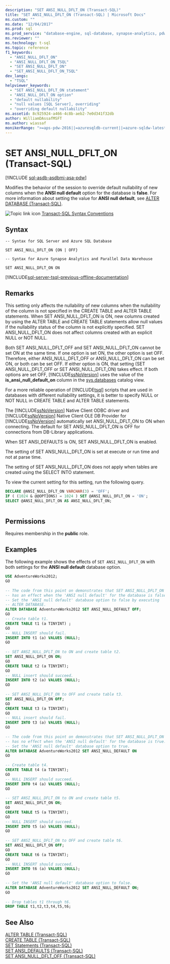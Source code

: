 ```yaml
---
description: "SET ANSI_NULL_DFLT_ON (Transact-SQL)"
title: "SET ANSI_NULL_DFLT_ON (Transact-SQL) | Microsoft Docs"
ms.custom: ""
ms.date: "12/04/2017"
ms.prod: sql
ms.prod_service: "database-engine, sql-database, synapse-analytics, pdw"
ms.reviewer: ""
ms.technology: t-sql
ms.topic: reference
f1_keywords: 
  - "ANSI_NULL_DFLT_ON"
  - "ANSI_NULL_DFLT_ON_TSQL"
  - "SET ANSI_NULL_DFLT_ON"
  - "SET_ANSI_NULL_DFLT_ON_TSQL"
dev_langs: 
  - "TSQL"
helpviewer_keywords: 
  - "SET ANSI_NULL_DFLT_ON statement"
  - "ANSI_NULL_DFLT_ON option"
  - "default nullability"
  - "null values [SQL Server], overriding"
  - "overriding default nullability"
ms.assetid: 8c925924-a466-4c8b-aeb2-7e0d341f32db
author: WilliamDAssafMSFT
ms.author: wiassaf
monikerRange: ">=aps-pdw-2016||=azuresqldb-current||=azure-sqldw-latest||>=sql-server-2016||>=sql-server-linux-2017||=azuresqldb-mi-current"
---
```

# SET ANSI_NULL_DFLT_ON (Transact-SQL)
[!INCLUDE [sql-asdb-asdbmi-asa-pdw](../../includes/applies-to-version/sql-asdb-asdbmi-asa-pdw.md)]

  Modifies the behavior of the session to override default nullability of new columns when the **ANSI null default** option for the database is **false**. For more information about setting the value for **ANSI null default**, see [ALTER DATABASE &#40;Transact-SQL&#41;](../../t-sql/statements/alter-database-transact-sql.md).  
  
 ![Topic link icon](../../database-engine/configure-windows/media/topic-link.gif "Topic link icon") [Transact-SQL Syntax Conventions](../../t-sql/language-elements/transact-sql-syntax-conventions-transact-sql.md)  

## Syntax

```syntaxsql
-- Syntax for SQL Server and Azure SQL Database

SET ANSI_NULL_DFLT_ON {ON | OFF}
```

```syntaxsql
-- Syntax for Azure Synapse Analytics and Parallel Data Warehouse

SET ANSI_NULL_DFLT_ON ON
```

[!INCLUDE[sql-server-tsql-previous-offline-documentation](../../includes/sql-server-tsql-previous-offline-documentation.md)]

## Remarks
 This setting only affects the nullability of new columns when the nullability of the column is not specified in the CREATE TABLE and ALTER TABLE statements. When SET ANSI_NULL_DFLT_ON is ON, new columns created by using the ALTER TABLE and CREATE TABLE statements allow null values if the nullability status of the column is not explicitly specified. SET ANSI_NULL_DFLT_ON does not affect columns created with an explicit NULL or NOT NULL.  
  
 Both SET ANSI_NULL_DFLT_OFF and SET ANSI_NULL_DFLT_ON cannot be set ON at the same time. If one option is set ON, the other option is set OFF. Therefore, either ANSI_NULL_DFLT_OFF or ANSI_NULL_DFLT_ON can be set ON, or both can be set OFF. If either option is ON, that setting (SET ANSI_NULL_DFLT_OFF or SET ANSI_NULL_DFLT_ON) takes effect. If both options are set OFF, [!INCLUDE[ssNoVersion](../../includes/ssnoversion-md.md)] uses the value of the **is_ansi_null_default_on** column in the [sys.databases](../../relational-databases/system-catalog-views/sys-databases-transact-sql.md) catalog view.  
  
 For a more reliable operation of [!INCLUDE[tsql](../../includes/tsql-md.md)] scripts that are used in databases with different nullability settings, it is better to specify NULL or NOT NULL in CREATE TABLE and ALTER TABLE statements.  
  
 The [!INCLUDE[ssNoVersion](../../includes/ssnoversion-md.md)] Native Client ODBC driver and [!INCLUDE[ssNoVersion](../../includes/ssnoversion-md.md)] Native Client OLE DB Provider for [!INCLUDE[ssNoVersion](../../includes/ssnoversion-md.md)] automatically set ANSI_NULL_DFLT_ON to ON when connecting. The default for SET ANSI_NULL_DFLT_ON is OFF for connections from DB-Library applications.  
  
 When SET ANSI_DEFAULTS is ON, SET ANSI_NULL_DFLT_ON is enabled.  
  
 The setting of SET ANSI_NULL_DFLT_ON is set at execute or run time and not at parse time.  
  
 The setting of SET ANSI_NULL_DFLT_ON does not apply when tables are created using the SELECT INTO statement.  
  
 To view the current setting for this setting, run the following query.  
  
```sql  
DECLARE @ANSI_NULL_DFLT_ON VARCHAR(3) = 'OFF';  
IF ( (1024 & @@OPTIONS) = 1024 ) SET @ANSI_NULL_DFLT_ON = 'ON';  
SELECT @ANSI_NULL_DFLT_ON AS ANSI_NULL_DFLT_ON;  
  
```  
  
## Permissions  
 Requires membership in the **public** role.  
  
## Examples  
 The following example shows the effects of `SET ANSI_NULL_DFLT_ON` with both settings for the **ANSI null default** database option.  
  
```sql  
USE AdventureWorks2012;  
GO  
  
-- The code from this point on demonstrates that SET ANSI_NULL_DFLT_ON  
-- has an effect when the 'ANSI null default' for the database is false.  
-- Set the 'ANSI null default' database option to false by executing  
-- ALTER DATABASE.  
ALTER DATABASE AdventureWorks2012 SET ANSI_NULL_DEFAULT OFF;  
GO  
-- Create table t1.  
CREATE TABLE t1 (a TINYINT) ;  
GO   
-- NULL INSERT should fail.  
INSERT INTO t1 (a) VALUES (NULL);  
GO  
  
-- SET ANSI_NULL_DFLT_ON to ON and create table t2.  
SET ANSI_NULL_DFLT_ON ON;  
GO  
CREATE TABLE t2 (a TINYINT);  
GO   
-- NULL insert should succeed.  
INSERT INTO t2 (a) VALUES (NULL);  
GO  
  
-- SET ANSI_NULL_DFLT_ON to OFF and create table t3.  
SET ANSI_NULL_DFLT_ON OFF;  
GO  
CREATE TABLE t3 (a TINYINT);  
GO  
-- NULL insert should fail.  
INSERT INTO t3 (a) VALUES (NULL);  
GO  
  
-- The code from this point on demonstrates that SET ANSI_NULL_DFLT_ON   
-- has no effect when the 'ANSI null default' for the database is true.  
-- Set the 'ANSI null default' database option to true.  
ALTER DATABASE AdventureWorks2012 SET ANSI_NULL_DEFAULT ON  
GO  
  
-- Create table t4.  
CREATE TABLE t4 (a TINYINT);  
GO   
-- NULL INSERT should succeed.  
INSERT INTO t4 (a) VALUES (NULL);  
GO  
  
-- SET ANSI_NULL_DFLT_ON to ON and create table t5.  
SET ANSI_NULL_DFLT_ON ON;  
GO  
CREATE TABLE t5 (a TINYINT);  
GO   
-- NULL INSERT should succeed.  
INSERT INTO t5 (a) VALUES (NULL);  
GO  
  
-- SET ANSI_NULL_DFLT_ON to OFF and create table t6.  
SET ANSI_NULL_DFLT_ON OFF;  
GO  
CREATE TABLE t6 (a TINYINT);  
GO   
-- NULL INSERT should succeed.  
INSERT INTO t6 (a) VALUES (NULL);  
GO  
  
-- Set the 'ANSI null default' database option to false.  
ALTER DATABASE AdventureWorks2012 SET ANSI_NULL_DEFAULT ON;  
GO  
  
-- Drop tables t1 through t6.  
DROP TABLE t1,t2,t3,t4,t5,t6;  
```  
  
## See Also  
 [ALTER TABLE &#40;Transact-SQL&#41;](../../t-sql/statements/alter-table-transact-sql.md)   
 [CREATE TABLE &#40;Transact-SQL&#41;](../../t-sql/statements/create-table-transact-sql.md)   
 [SET Statements &#40;Transact-SQL&#41;](../../t-sql/statements/set-statements-transact-sql.md)   
 [SET ANSI_DEFAULTS &#40;Transact-SQL&#41;](../../t-sql/statements/set-ansi-defaults-transact-sql.md)   
 [SET ANSI_NULL_DFLT_OFF &#40;Transact-SQL&#41;](../../t-sql/statements/set-ansi-null-dflt-off-transact-sql.md)  
  
  
